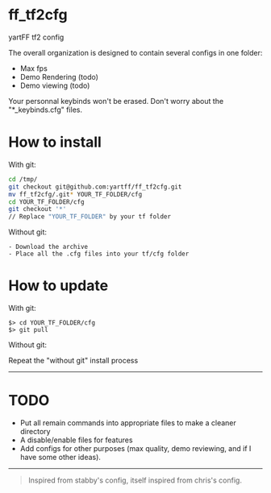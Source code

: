 ff_tf2cfg
=========

yartFF tf2 config

The overall organization is designed to contain several configs in one folder:
- Max fps
- Demo Rendering (todo)
- Demo viewing (todo)

Your personnal keybinds won't be erased. Don't worry about the "*_keybinds.cfg" files.

How to install
===

With git:

```sh
cd /tmp/
git checkout git@github.com:yartff/ff_tf2cfg.git
mv ff_tf2cfg/.git* YOUR_TF_FOLDER/cfg
cd YOUR_TF_FOLDER/cfg
git checkout '*'
// Replace "YOUR_TF_FOLDER" by your tf folder
```

Without git:
```
- Download the archive
- Place all the .cfg files into your tf/cfg folder
```

How to update
===


With git:

```shell
$> cd YOUR_TF_FOLDER/cfg
$> git pull
```

Without git:

Repeat the "without git" install process

___
TODO
===

- Put all remain commands into appropriate files to make a cleaner directory
- A disable/enable files for features
- Add configs for other purposes (max quality, demo reviewing, and if I have some other ideas).

___


> Inspired from stabby's config, itself inspired from chris's config.
